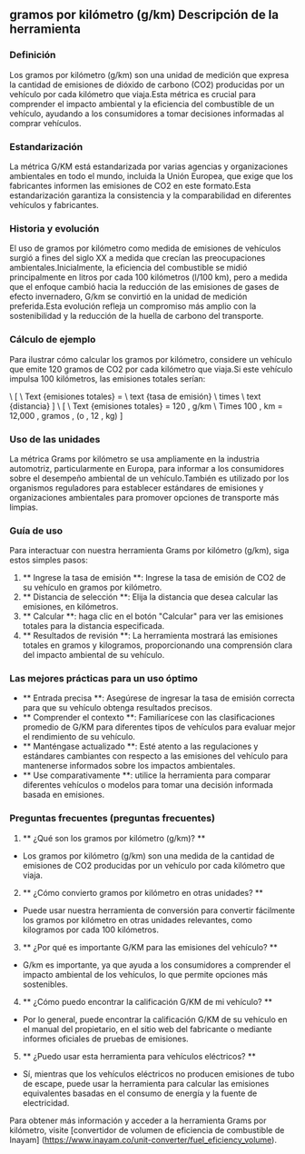 ## gramos por kilómetro (g/km) Descripción de la herramienta

### Definición
Los gramos por kilómetro (g/km) son una unidad de medición que expresa la cantidad de emisiones de dióxido de carbono (CO2) producidas por un vehículo por cada kilómetro que viaja.Esta métrica es crucial para comprender el impacto ambiental y la eficiencia del combustible de un vehículo, ayudando a los consumidores a tomar decisiones informadas al comprar vehículos.

### Estandarización
La métrica G/KM está estandarizada por varias agencias y organizaciones ambientales en todo el mundo, incluida la Unión Europea, que exige que los fabricantes informen las emisiones de CO2 en este formato.Esta estandarización garantiza la consistencia y la comparabilidad en diferentes vehículos y fabricantes.

### Historia y evolución
El uso de gramos por kilómetro como medida de emisiones de vehículos surgió a fines del siglo XX a medida que crecían las preocupaciones ambientales.Inicialmente, la eficiencia del combustible se midió principalmente en litros por cada 100 kilómetros (l/100 km), pero a medida que el enfoque cambió hacia la reducción de las emisiones de gases de efecto invernadero, G/km se convirtió en la unidad de medición preferida.Esta evolución refleja un compromiso más amplio con la sostenibilidad y la reducción de la huella de carbono del transporte.

### Cálculo de ejemplo
Para ilustrar cómo calcular los gramos por kilómetro, considere un vehículo que emite 120 gramos de CO2 por cada kilómetro que viaja.Si este vehículo impulsa 100 kilómetros, las emisiones totales serían:

\ [
\ Text {emisiones totales} = \ text {tasa de emisión} \ times \ text {distancia}
\]
\ [
\ Text {emisiones totales} = 120 \, g/km \ Times 100 \, km = 12,000 \, gramos \, (o \, 12 \, kg)
\]

### Uso de las unidades
La métrica Grams por kilómetro se usa ampliamente en la industria automotriz, particularmente en Europa, para informar a los consumidores sobre el desempeño ambiental de un vehículo.También es utilizado por los organismos reguladores para establecer estándares de emisiones y organizaciones ambientales para promover opciones de transporte más limpias.

### Guía de uso
Para interactuar con nuestra herramienta Grams por kilómetro (g/km), siga estos simples pasos:

1. ** Ingrese la tasa de emisión **: Ingrese la tasa de emisión de CO2 de su vehículo en gramos por kilómetro.
2. ** Distancia de selección **: Elija la distancia que desea calcular las emisiones, en kilómetros.
3. ** Calcular **: haga clic en el botón "Calcular" para ver las emisiones totales para la distancia especificada.
4. ** Resultados de revisión **: La herramienta mostrará las emisiones totales en gramos y kilogramos, proporcionando una comprensión clara del impacto ambiental de su vehículo.

### Las mejores prácticas para un uso óptimo
- ** Entrada precisa **: Asegúrese de ingresar la tasa de emisión correcta para que su vehículo obtenga resultados precisos.
- ** Comprender el contexto **: Familiarícese con las clasificaciones promedio de G/KM para diferentes tipos de vehículos para evaluar mejor el rendimiento de su vehículo.
- ** Manténgase actualizado **: Esté atento a las regulaciones y estándares cambiantes con respecto a las emisiones del vehículo para mantenerse informados sobre los impactos ambientales.
- ** Use comparativamente **: utilice la herramienta para comparar diferentes vehículos o modelos para tomar una decisión informada basada en emisiones.

### Preguntas frecuentes (preguntas frecuentes)

1. ** ¿Qué son los gramos por kilómetro (g/km)? **
- Los gramos por kilómetro (g/km) son una medida de la cantidad de emisiones de CO2 producidas por un vehículo por cada kilómetro que viaja.

2. ** ¿Cómo convierto gramos por kilómetro en otras unidades? **
- Puede usar nuestra herramienta de conversión para convertir fácilmente los gramos por kilómetro en otras unidades relevantes, como kilogramos por cada 100 kilómetros.

3. ** ¿Por qué es importante G/KM para las emisiones del vehículo? **
- G/km es importante, ya que ayuda a los consumidores a comprender el impacto ambiental de los vehículos, lo que permite opciones más sostenibles.

4. ** ¿Cómo puedo encontrar la calificación G/KM de mi vehículo? **
- Por lo general, puede encontrar la calificación G/KM de su vehículo en el manual del propietario, en el sitio web del fabricante o mediante informes oficiales de pruebas de emisiones.

5. ** ¿Puedo usar esta herramienta para vehículos eléctricos? **
- Sí, mientras que los vehículos eléctricos no producen emisiones de tubo de escape, puede usar la herramienta para calcular las emisiones equivalentes basadas en el consumo de energía y la fuente de electricidad.

Para obtener más información y acceder a la herramienta Grams por kilómetro, visite [convertidor de volumen de eficiencia de combustible de Inayam] (https://www.inayam.co/unit-converter/fuel_eficiency_volume).